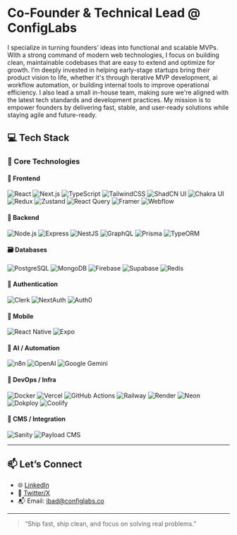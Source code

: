 # Co-Founder & Technical Lead @ ConfigLabs

I specialize in turning founders’ ideas into functional and scalable MVPs. With a strong command of modern web technologies, I focus on building clean, maintainable codebases that are easy to extend and optimize for growth. I’m deeply invested in helping early-stage startups bring their product vision to life, whether it's through iterative MVP development, ai workflow automation, or building internal tools to improve operational efficiency. I also lead a small in-house team, making sure we're aligned with the latest tech standards and development practices. My mission is to empower founders by delivering fast, stable, and user-ready solutions while staying agile and future-ready.

## 💻 Tech Stack

### 🚀 Core Technologies

#### 🧩 Frontend
![React](https://img.shields.io/badge/-React-61DAFB?style=for-the-badge&logo=react&logoColor=black)
![Next.js](https://img.shields.io/badge/-Next.js-000000?style=for-the-badge&logo=nextdotjs&logoColor=white)
![TypeScript](https://img.shields.io/badge/-TypeScript-3178C6?style=for-the-badge&logo=typescript&logoColor=white)
![TailwindCSS](https://img.shields.io/badge/-TailwindCSS-38B2AC?style=for-the-badge&logo=tailwind-css&logoColor=white)
![ShadCN UI](https://img.shields.io/badge/-ShadCN-000000?style=for-the-badge&logo=react&logoColor=white)
![Chakra UI](https://img.shields.io/badge/-Chakra%20UI-319795?style=for-the-badge&logo=chakraui&logoColor=white)
![Redux](https://img.shields.io/badge/-Redux-764ABC?style=for-the-badge&logo=redux&logoColor=white)
![Zustand](https://img.shields.io/badge/-Zustand-000000?style=for-the-badge&logo=zotero&logoColor=white)
![React Query](https://img.shields.io/badge/-React%20Query-FF4154?style=for-the-badge&logo=react-query&logoColor=white)
![Framer](https://img.shields.io/badge/-Framer-0055FF?style=for-the-badge&logo=framer&logoColor=white)
![Webflow](https://img.shields.io/badge/Webflow-4353FF?style=for-the-badge&logo=webflow&logoColor=white)


#### 🔧 Backend
![Node.js](https://img.shields.io/badge/-Node.js-339933?style=for-the-badge&logo=node.js&logoColor=white)
![Express](https://img.shields.io/badge/-Express.js-000000?style=for-the-badge&logo=express&logoColor=white)
![NestJS](https://img.shields.io/badge/-NestJS-E0234E?style=for-the-badge&logo=nestjs&logoColor=white)
![GraphQL](https://img.shields.io/badge/GraphQl-E10098?style=for-the-badge&logo=graphql&logoColor=white)
![Prisma](https://img.shields.io/badge/-Prisma-2D3748?style=for-the-badge&logo=prisma&logoColor=white)
![TypeORM](https://img.shields.io/badge/-TypeORM-CB3837?style=for-the-badge&logo=typescript&logoColor=white)

#### 🗃️ Databases
![PostgreSQL](https://img.shields.io/badge/-PostgreSQL-4169E1?style=for-the-badge&logo=postgresql&logoColor=white)
![MongoDB](https://img.shields.io/badge/-MongoDB-47A248?style=for-the-badge&logo=mongodb&logoColor=white)
![Firebase](https://img.shields.io/badge/-Firebase-FFCA28?style=for-the-badge&logo=firebase&logoColor=black)
![Supabase](https://img.shields.io/badge/-Supabase-3ECF8E?style=for-the-badge&logo=supabase&logoColor=white)
![Redis](https://img.shields.io/badge/Redis-DC382D?style=for-the-badge&logo=redis&logoColor=white)

#### 🔐 Authentication
![Clerk](https://img.shields.io/badge/-Clerk-F44B47?style=for-the-badge&logo=clerk&logoColor=white)
![NextAuth](https://img.shields.io/badge/-NextAuth.js-3A3A3A?style=for-the-badge&logo=next.js&logoColor=white)
![Auth0](https://img.shields.io/badge/-Auth0-EB5424?style=for-the-badge&logo=auth0&logoColor=white)

#### 📱 Mobile
![React Native](https://img.shields.io/badge/-React%20Native-61DAFB?style=for-the-badge&logo=react&logoColor=black)
![Expo](https://img.shields.io/badge/-Expo-000020?style=for-the-badge&logo=expo&logoColor=white)

#### 🤖 AI / Automation
![n8n](https://img.shields.io/badge/n8n-A6E3E9?style=for-the-badge&logo=n8n&logoColor=red)
![OpenAI](https://img.shields.io/badge/-OpenAI-412991?style=for-the-badge&logo=openai&logoColor=white)
![Google Gemini](https://img.shields.io/badge/-Gemini-4285F4?style=for-the-badge&logo=google&logoColor=white)

#### 🧰 DevOps / Infra
![Docker](https://img.shields.io/badge/-Docker-2496ED?style=for-the-badge&logo=docker&logoColor=white)
![Vercel](https://img.shields.io/badge/-Vercel-000000?style=for-the-badge&logo=vercel&logoColor=white)
![GitHub Actions](https://img.shields.io/badge/-GitHub%20Actions-2088FF?style=for-the-badge&logo=github-actions&logoColor=white)
![Railway](https://img.shields.io/badge/-Railway-0B0D0E?style=for-the-badge&logo=railway&logoColor=white)
![Render](https://img.shields.io/badge/Render-3A6DF0?style=for-the-badge&logo=render&logoColor=white)
![Neon](https://img.shields.io/badge/Neon-000000?style=for-the-badge&logo=neon&logoColor=white)
![Dokploy](https://img.shields.io/badge/Dokploy-0A0A0A?style=for-the-badge)
![Coolify](https://img.shields.io/badge/Coolify-161B22?style=for-the-badge)


#### 🔌 CMS / Integration
![Sanity](https://img.shields.io/badge/-Sanity-FF2D20?style=for-the-badge&logo=sanity&logoColor=white)
![Payload CMS](https://img.shields.io/badge/-Payload%20CMS-000000?style=for-the-badge&logo=payloadcms&logoColor=white)


---

## 📫 Let’s Connect

- 🌐 [LinkedIn](https://www.linkedin.com/in/ibad-ullah-shaikh)  
- 🧠 [Twitter/X](https://x.com/ibad_shaikh99)  
- 📬 Email: ibad@configlabs.co 

---

> “Ship fast, ship clean, and focus on solving real problems.”
